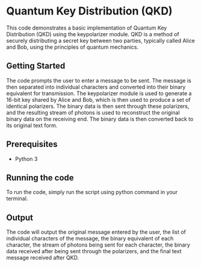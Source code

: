 # Quantum Key Distribution (QKD)

This code demonstrates a basic implementation of Quantum Key Distribution (QKD) using the keypolarizer module. QKD is a method of securely distributing a secret key between two parties, typically called Alice and Bob, using the principles of quantum mechanics.

## Getting Started

The code prompts the user to enter a message to be sent. The message is then separated into individual characters and converted into their binary equivalent for transmission. The keypolarizer module is used to generate a 16-bit key shared by Alice and Bob, which is then used to produce a set of identical polarizers. The binary data is then sent through these polarizers, and the resulting stream of photons is used to reconstruct the original binary data on the receiving end. The binary data is then converted back to its original text form.

## Prerequisites

- Python 3

## Running the code

To run the code, simply run the script using python command in your terminal.

## Output

The code will output the original message entered by the user, the list of individual characters of the message, the binary equivalent of each character, the stream of photons being sent for each character, the binary data received after being sent through the polarizers, and the final text message received after QKD.


